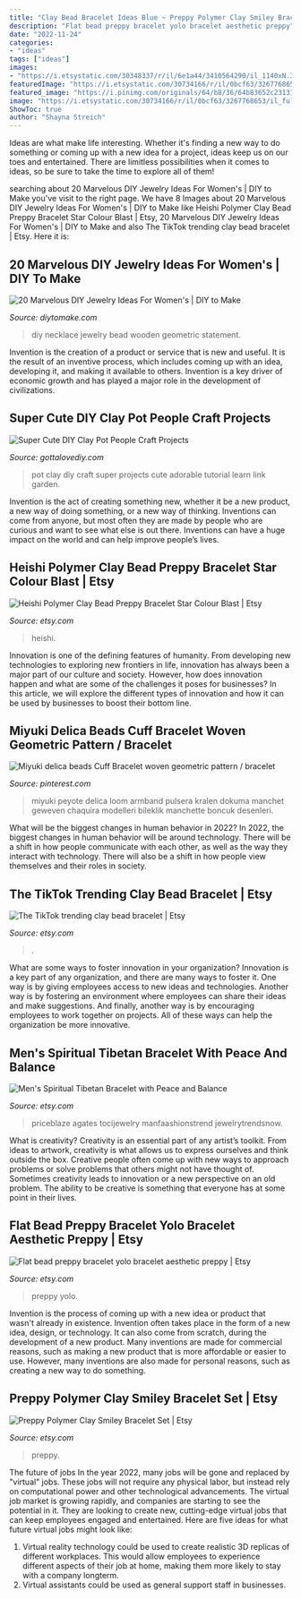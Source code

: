 ```yaml
---
title: "Clay Bead Bracelet Ideas Blue ~ Preppy Polymer Clay Smiley Bracelet Set"
description: "Flat bead preppy bracelet yolo bracelet aesthetic preppy"
date: "2022-11-24"
categories:
- "ideas"
tags: ["ideas"]
images:
- "https://i.etsystatic.com/30348337/r/il/6e1a44/3410564290/il_1140xN.3410564290_k88o.jpg"
featuredImage: "https://i.etsystatic.com/30734166/r/il/0bcf63/3267768653/il_fullxfull.3267768653_5yfr.jpg"
featured_image: "https://i.pinimg.com/originals/64/b8/36/64b83652c2313132f8607b4847c8b83a.jpg"
image: "https://i.etsystatic.com/30734166/r/il/0bcf63/3267768653/il_fullxfull.3267768653_5yfr.jpg"
ShowToc: true
author: "Shayna Streich"
---
```



Ideas are what make life interesting. Whether it's finding a new way to do something or coming up with a new idea for a project, ideas keep us on our toes and entertained. There are limitless possibilities when it comes to ideas, so be sure to take the time to explore all of them!

	

		
searching about 20 Marvelous DIY Jewelry Ideas For Women&#039;s | DIY to Make you've visit to the right page. We have 8 Images about 20 Marvelous DIY Jewelry Ideas For Women&#039;s | DIY to Make like Heishi Polymer Clay Bead Preppy Bracelet Star Colour Blast | Etsy, 20 Marvelous DIY Jewelry Ideas For Women&#039;s | DIY to Make and also The TikTok trending clay bead bracelet | Etsy. Here it is:
		
    
## 20 Marvelous DIY Jewelry Ideas For Women&#039;s | DIY To Make

<img loading=lazy src="http://www.diytomake.com/wp-content/uploads/2017/02/Amazing-DIY-Necklace.jpg" onerror="this.onerror=null;this.src='https://tse3.mm.bing.net/th?id=OIP.8-SxxB_8DL9vACWlI8G7BAHaLD&amp;pid=15.1';" alt="20 Marvelous DIY Jewelry Ideas For Women&#039;s | DIY to Make">

_Source: diytomake.com_

>diy necklace jewelry bead wooden geometric statement. 

	

Invention is the creation of a product or service that is new and useful. It is the result of an inventive process, which includes coming up with an idea, developing it, and making it available to others. Invention is a key driver of economic growth and has played a major role in the development of civilizations.

    
## Super Cute DIY Clay Pot People Craft Projects

<img loading=lazy src="http://www.gottalovediy.com/wp-content/uploads/2015/09/people1.jpg" onerror="this.onerror=null;this.src='https://tse3.mm.bing.net/th?id=OIP.-uFeq7Id94J7L05CCryzGwHaNK&amp;pid=15.1';" alt="Super Cute DIY Clay Pot People Craft Projects">

_Source: gottalovediy.com_

>pot clay diy craft super projects cute adorable tutorial learn link garden. 

	

Invention is the act of creating something new, whether it be a new product, a new way of doing something, or a new way of thinking. Inventions can come from anyone, but most often they are made by people who are curious and want to see what else is out there. Inventions can have a huge impact on the world and can help improve people’s lives.

    
## Heishi Polymer Clay Bead Preppy Bracelet Star Colour Blast | Etsy

<img loading=lazy src="https://i.etsystatic.com/31587037/r/il/d99b70/3328680525/il_1588xN.3328680525_5c9n.jpg" onerror="this.onerror=null;this.src='https://tse1.mm.bing.net/th?id=OIP.ulWS5Y7bpSHsnUWTEUieYAHaJ3&amp;pid=15.1';" alt="Heishi Polymer Clay Bead Preppy Bracelet Star Colour Blast | Etsy">

_Source: etsy.com_

>heishi. 

	

Innovation is one of the defining features of humanity. From developing new technologies to exploring new frontiers in life, innovation has always been a major part of our culture and society. However, how does innovation happen and what are some of the challenges it poses for businesses? In this article, we will explore the different types of innovation and how it can be used by businesses to boost their bottom line.

    
## Miyuki Delica Beads Cuff Bracelet Woven Geometric Pattern / Bracelet

<img loading=lazy src="https://i.pinimg.com/originals/64/b8/36/64b83652c2313132f8607b4847c8b83a.jpg" onerror="this.onerror=null;this.src='https://tse2.mm.bing.net/th?id=OIP.4LkUrk-oWYzNh26TBKlNWgHaMe&amp;pid=15.1';" alt="Miyuki delica beads Cuff Bracelet woven geometric pattern / bracelet">

_Source: pinterest.com_

>miyuki peyote delica loom armband pulsera kralen dokuma manchet geweven chaquira modelleri bileklik manchette boncuk desenleri. 

	

What will be the biggest changes in human behavior in 2022?
In 2022, the biggest changes in human behavior will be around technology. There will be a shift in how people communicate with each other, as well as the way they interact with technology. There will also be a shift in how people view themselves and their roles in society.

    
## The TikTok Trending Clay Bead Bracelet | Etsy

<img loading=lazy src="https://i.etsystatic.com/30734166/r/il/0bcf63/3267768653/il_fullxfull.3267768653_5yfr.jpg" onerror="this.onerror=null;this.src='https://tse3.mm.bing.net/th?id=OIP.Zbut_wb5cXyqU1uhpUJxdgHaJ4&amp;pid=15.1';" alt="The TikTok trending clay bead bracelet | Etsy">

_Source: etsy.com_

>. 

	

What are some ways to foster innovation in your organization?
Innovation is a key part of any organization, and there are many ways to foster it. One way is by giving employees access to new ideas and technologies. Another way is by fostering an environment where employees can share their ideas and make suggestions. And finally, another way is by encouraging employees to work together on projects. All of these ways can help the organization be more innovative.

    
## Men&#039;s Spiritual Tibetan Bracelet With Peace And Balance

<img loading=lazy src="https://img1.etsystatic.com/029/0/6208728/il_570xN.552564121_hzj5.jpg" onerror="this.onerror=null;this.src='https://tse3.mm.bing.net/th?id=OIP.kHe4n4osWQDzfFB3FoGxmAHaJ8&amp;pid=15.1';" alt="Men&#039;s Spiritual Tibetan Bracelet with Peace and Balance">

_Source: etsy.com_

>priceblaze agates tocijewelry manfaashionstrend jewelrytrendsnow. 

	

What is creativity?
Creativity is an essential part of any artist’s toolkit. From ideas to artwork, creativity is what allows us to express ourselves and think outside the box. Creative people often come up with new ways to approach problems or solve problems that others might not have thought of. Sometimes creativity leads to innovation or a new perspective on an old problem. The ability to be creative is something that everyone has at some point in their lives.

    
## Flat Bead Preppy Bracelet Yolo Bracelet Aesthetic Preppy | Etsy

<img loading=lazy src="https://i.etsystatic.com/30547723/r/il/b86181/3285010507/il_1588xN.3285010507_iz8u.jpg" onerror="this.onerror=null;this.src='https://tse4.mm.bing.net/th?id=OIP.6n2ouBnp42tm04I6t5Ff0AHaJ3&amp;pid=15.1';" alt="Flat bead preppy bracelet yolo bracelet aesthetic preppy | Etsy">

_Source: etsy.com_

>preppy yolo. 

	

Invention is the process of coming up with a new idea or product that wasn't already in existence. Invention often takes place in the form of a new idea, design, or technology. It can also come from scratch, during the development of a new product. Many inventions are made for commercial reasons, such as making a new product that is more affordable or easier to use. However, many inventions are also made for personal reasons, such as creating a new way to do something.

    
## Preppy Polymer Clay Smiley Bracelet Set | Etsy

<img loading=lazy src="https://i.etsystatic.com/30348337/r/il/6e1a44/3410564290/il_1140xN.3410564290_k88o.jpg" onerror="this.onerror=null;this.src='https://tse1.mm.bing.net/th?id=OIP.nSzYoyz00vco98_JWhJgFwHaNK&amp;pid=15.1';" alt="Preppy Polymer Clay Smiley Bracelet Set | Etsy">

_Source: etsy.com_

>preppy. 

	

The future of jobs
In the year 2022, many jobs will be gone and replaced by "virtual" jobs. These jobs will not require any physical labor, but instead rely on computational power and other technological advancements. The virtual job market is growing rapidly, and companies are starting to see the potential in it. They are looking to create new, cutting-edge virtual jobs that can keep employees engaged and entertained. Here are five ideas for what future virtual jobs might look like: 
1. Virtual reality technology could be used to create realistic 3D replicas of different workplaces. This would allow employees to experience different aspects of their job at home, making them more likely to stay with a company longterm. 
2. Virtual assistants could be used as general support staff in businesses.


